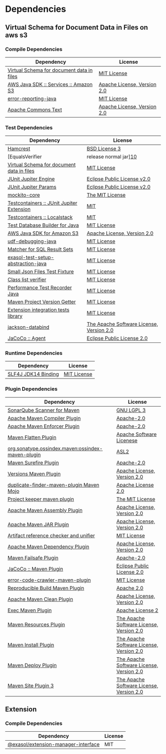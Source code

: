 <!-- @formatter:off -->
# Dependencies

## Virtual Schema for Document Data in Files on aws s3

### Compile Dependencies

| Dependency                                     | License                          |
| ---------------------------------------------- | -------------------------------- |
| [Virtual Schema for document data in files][0] | [MIT License][1]                 |
| [AWS Java SDK :: Services :: Amazon S3][2]     | [Apache License, Version 2.0][3] |
| [error-reporting-java][4]                      | [MIT License][5]                 |
| [Apache Commons Text][6]                       | [Apache License, Version 2.0][7] |

### Test Dependencies

| Dependency                                      | License                                       |
| ----------------------------------------------- | --------------------------------------------- |
| [Hamcrest][8]                                   | [BSD License 3][9]                            |
| [EqualsVerifier | release normal jar][10]       | [Apache License, Version 2.0][7]              |
| [Virtual Schema for document data in files][0]  | [MIT License][1]                              |
| [JUnit Jupiter Engine][11]                      | [Eclipse Public License v2.0][12]             |
| [JUnit Jupiter Params][11]                      | [Eclipse Public License v2.0][12]             |
| [mockito-core][13]                              | [The MIT License][14]                         |
| [Testcontainers :: JUnit Jupiter Extension][15] | [MIT][16]                                     |
| [Testcontainers :: Localstack][15]              | [MIT][16]                                     |
| [Test Database Builder for Java][17]            | [MIT License][18]                             |
| [AWS Java SDK for Amazon S3][2]                 | [Apache License, Version 2.0][3]              |
| [udf-debugging-java][19]                        | [MIT License][20]                             |
| [Matcher for SQL Result Sets][21]               | [MIT License][22]                             |
| [exasol-test-setup-abstraction-java][23]        | [MIT License][24]                             |
| [Small Json Files Test Fixture][25]             | [MIT License][26]                             |
| [Class list verifier][27]                       | [MIT License][28]                             |
| [Performance Test Recorder Java][29]            | [MIT License][30]                             |
| [Maven Project Version Getter][31]              | [MIT License][32]                             |
| [Extension integration tests library][33]       | [MIT License][34]                             |
| [jackson-databind][35]                          | [The Apache Software License, Version 2.0][7] |
| [JaCoCo :: Agent][36]                           | [Eclipse Public License 2.0][37]              |

### Runtime Dependencies

| Dependency                | License           |
| ------------------------- | ----------------- |
| [SLF4J JDK14 Binding][38] | [MIT License][39] |

### Plugin Dependencies

| Dependency                                              | License                                        |
| ------------------------------------------------------- | ---------------------------------------------- |
| [SonarQube Scanner for Maven][40]                       | [GNU LGPL 3][41]                               |
| [Apache Maven Compiler Plugin][42]                      | [Apache-2.0][7]                                |
| [Apache Maven Enforcer Plugin][43]                      | [Apache-2.0][7]                                |
| [Maven Flatten Plugin][44]                              | [Apache Software Licenese][7]                  |
| [org.sonatype.ossindex.maven:ossindex-maven-plugin][45] | [ASL2][46]                                     |
| [Maven Surefire Plugin][47]                             | [Apache-2.0][7]                                |
| [Versions Maven Plugin][48]                             | [Apache License, Version 2.0][7]               |
| [duplicate-finder-maven-plugin Maven Mojo][49]          | [Apache License 2.0][50]                       |
| [Project keeper maven plugin][51]                       | [The MIT License][52]                          |
| [Apache Maven Assembly Plugin][53]                      | [Apache License, Version 2.0][7]               |
| [Apache Maven JAR Plugin][54]                           | [Apache License, Version 2.0][7]               |
| [Artifact reference checker and unifier][55]            | [MIT License][56]                              |
| [Apache Maven Dependency Plugin][57]                    | [Apache License, Version 2.0][7]               |
| [Maven Failsafe Plugin][58]                             | [Apache-2.0][7]                                |
| [JaCoCo :: Maven Plugin][59]                            | [Eclipse Public License 2.0][37]               |
| [error-code-crawler-maven-plugin][60]                   | [MIT License][61]                              |
| [Reproducible Build Maven Plugin][62]                   | [Apache 2.0][46]                               |
| [Apache Maven Clean Plugin][63]                         | [Apache License, Version 2.0][7]               |
| [Exec Maven Plugin][64]                                 | [Apache License 2][7]                          |
| [Maven Resources Plugin][65]                            | [The Apache Software License, Version 2.0][46] |
| [Maven Install Plugin][66]                              | [The Apache Software License, Version 2.0][46] |
| [Maven Deploy Plugin][67]                               | [The Apache Software License, Version 2.0][46] |
| [Maven Site Plugin 3][68]                               | [The Apache Software License, Version 2.0][46] |

## Extension

### Compile Dependencies

| Dependency                                | License |
| ----------------------------------------- | ------- |
| [@exasol/extension-manager-interface][69] | MIT     |

[0]: https://github.com/exasol/virtual-schema-common-document-files/
[1]: https://github.com/exasol/virtual-schema-common-document-files/blob/main/LICENSE
[2]: https://aws.amazon.com/sdkforjava
[3]: https://aws.amazon.com/apache2.0
[4]: https://github.com/exasol/error-reporting-java/
[5]: https://github.com/exasol/error-reporting-java/blob/main/LICENSE
[6]: https://commons.apache.org/proper/commons-text
[7]: https://www.apache.org/licenses/LICENSE-2.0.txt
[8]: http://hamcrest.org/JavaHamcrest/
[9]: http://opensource.org/licenses/BSD-3-Clause
[10]: https://www.jqno.nl/equalsverifier
[11]: https://junit.org/junit5/
[12]: https://www.eclipse.org/legal/epl-v20.html
[13]: https://github.com/mockito/mockito
[14]: https://github.com/mockito/mockito/blob/main/LICENSE
[15]: https://testcontainers.org
[16]: http://opensource.org/licenses/MIT
[17]: https://github.com/exasol/test-db-builder-java/
[18]: https://github.com/exasol/test-db-builder-java/blob/main/LICENSE
[19]: https://github.com/exasol/udf-debugging-java/
[20]: https://github.com/exasol/udf-debugging-java/blob/main/LICENSE
[21]: https://github.com/exasol/hamcrest-resultset-matcher/
[22]: https://github.com/exasol/hamcrest-resultset-matcher/blob/main/LICENSE
[23]: https://github.com/exasol/exasol-test-setup-abstraction-java/
[24]: https://github.com/exasol/exasol-test-setup-abstraction-java/blob/main/LICENSE
[25]: https://github.com/exasol/small-json-files-test-fixture/
[26]: https://github.com/exasol/small-json-files-test-fixture/blob/main/LICENSE
[27]: https://github.com/exasol/java-class-list-extractor/
[28]: https://github.com/exasol/java-class-list-extractor/blob/main/LICENSE
[29]: https://github.com/exasol/performance-test-recorder-java/
[30]: https://github.com/exasol/performance-test-recorder-java/blob/main/LICENSE
[31]: https://github.com/exasol/maven-project-version-getter/
[32]: https://github.com/exasol/maven-project-version-getter/blob/main/LICENSE
[33]: https://github.com/exasol/extension-manager/
[34]: https://github.com/exasol/extension-manager/blob/main/LICENSE
[35]: https://github.com/FasterXML/jackson
[36]: https://www.eclemma.org/jacoco/index.html
[37]: https://www.eclipse.org/legal/epl-2.0/
[38]: http://www.slf4j.org
[39]: http://www.opensource.org/licenses/mit-license.php
[40]: http://sonarsource.github.io/sonar-scanner-maven/
[41]: http://www.gnu.org/licenses/lgpl.txt
[42]: https://maven.apache.org/plugins/maven-compiler-plugin/
[43]: https://maven.apache.org/enforcer/maven-enforcer-plugin/
[44]: https://www.mojohaus.org/flatten-maven-plugin/
[45]: https://sonatype.github.io/ossindex-maven/maven-plugin/
[46]: http://www.apache.org/licenses/LICENSE-2.0.txt
[47]: https://maven.apache.org/surefire/maven-surefire-plugin/
[48]: https://www.mojohaus.org/versions/versions-maven-plugin/
[49]: https://github.com/basepom/duplicate-finder-maven-plugin
[50]: http://www.apache.org/licenses/LICENSE-2.0.html
[51]: https://github.com/exasol/project-keeper/
[52]: https://github.com/exasol/project-keeper/blob/main/LICENSE
[53]: https://maven.apache.org/plugins/maven-assembly-plugin/
[54]: https://maven.apache.org/plugins/maven-jar-plugin/
[55]: https://github.com/exasol/artifact-reference-checker-maven-plugin/
[56]: https://github.com/exasol/artifact-reference-checker-maven-plugin/blob/main/LICENSE
[57]: https://maven.apache.org/plugins/maven-dependency-plugin/
[58]: https://maven.apache.org/surefire/maven-failsafe-plugin/
[59]: https://www.jacoco.org/jacoco/trunk/doc/maven.html
[60]: https://github.com/exasol/error-code-crawler-maven-plugin/
[61]: https://github.com/exasol/error-code-crawler-maven-plugin/blob/main/LICENSE
[62]: http://zlika.github.io/reproducible-build-maven-plugin
[63]: https://maven.apache.org/plugins/maven-clean-plugin/
[64]: https://www.mojohaus.org/exec-maven-plugin
[65]: http://maven.apache.org/plugins/maven-resources-plugin/
[66]: http://maven.apache.org/plugins/maven-install-plugin/
[67]: http://maven.apache.org/plugins/maven-deploy-plugin/
[68]: http://maven.apache.org/plugins/maven-site-plugin/
[69]: https://registry.npmjs.org/@exasol/extension-manager-interface/-/extension-manager-interface-0.1.15.tgz
